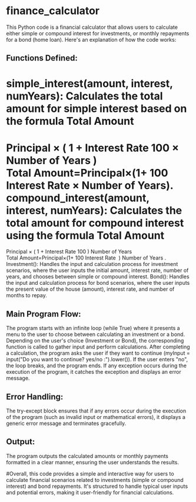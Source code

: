 # finance_calculator
This Python code is a financial calculator that allows users to calculate either simple or compound interest for investments, or monthly repayments for a bond (home loan). Here's an explanation of how the code works:

## Functions Defined:

simple_interest(amount, interest, numYears): Calculates the total amount for simple interest based on the formula Total Amount
=
Principal
×
(
1
+
Interest Rate
100
×
Number of Years
)
Total Amount=Principal×(1+ 
100
Interest Rate
× Number of Years).
compound_interest(amount, interest, numYears): Calculates the total amount for compound interest using the formula 
Total Amount
=
Principal
×
(
1
+
Interest Rate
100
)
Number of Years
Total Amount=Principal×(1+ 
100
Interest Rate
​
 ) 
Number of Years
 .
Investment(): Handles the input and calculation process for investment scenarios, where the user inputs the initial amount, interest rate, number of years, and chooses between simple or compound interest.
Bond(): Handles the input and calculation process for bond scenarios, where the user inputs the present value of the house (amount), interest rate, and number of months to repay.

## Main Program Flow:

The program starts with an infinite loop (while True) where it presents a menu to the user to choose between calculating an investment or a bond.
Depending on the user's choice (Investment or Bond), the corresponding function is called to gather input and perform calculations.
After completing a calculation, the program asks the user if they want to continue (myInput = input("Do you want to continue? yes/no :").lower()). If the user enters "no", the loop breaks, and the program ends.
If any exception occurs during the execution of the program, it catches the exception and displays an error message.

## Error Handling:

The try-except block ensures that if any errors occur during the execution of the program (such as invalid input or mathematical errors), it displays a generic error message and terminates gracefully.

## Output:

The program outputs the calculated amounts or monthly payments formatted in a clear manner, ensuring the user understands the results.

#Overall, this code provides a simple and interactive way for users to calculate financial scenarios related to investments (simple or compound interest) and bond repayments. It's structured to handle typical user inputs and potential errors, making it user-friendly for financial calculations.
